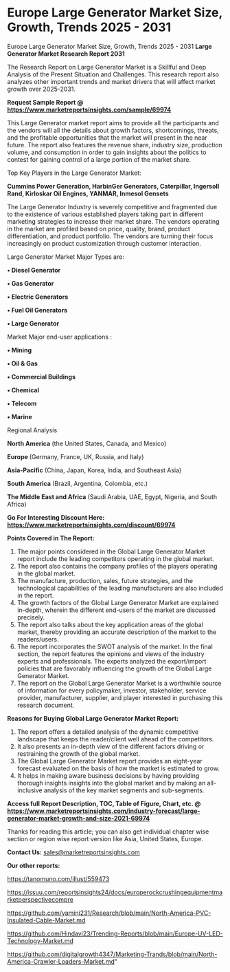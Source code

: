 # Europe Large Generator Market Size, Growth, Trends 2025 - 2031
Europe Large Generator Market Size, Growth, Trends 2025 - 2031
<strong>Large Generator Market Research Report 2031</strong>

The Research Report on Large Generator Market is a Skillful and Deep Analysis of the Present Situation and Challenges. This research report also analyzes other important trends and market drivers that will affect market growth over 2025-2031.

<strong>Request Sample Report @ <a href=https://www.marketreportsinsights.com/sample/69974>https://www.marketreportsinsights.com/sample/69974</a></strong>

This Large Generator market report aims to provide all the participants and the vendors will all the details about growth factors, shortcomings, threats, and the profitable opportunities that the market will present in the near future. The report also features the revenue share, industry size, production volume, and consumption in order to gain insights about the politics to contest for gaining control of a large portion of the market share.

Top Key Players in the Large Generator Market:

<strong>Cummins Power Generation, HarbinGer Generators, Caterpillar, Ingersoll Rand, Kirloskar Oil Engines, YANMAR, Inmesol Gensets</strong>

The Large Generator Industry is severely competitive and fragmented due to the existence of various established players taking part in different marketing strategies to increase their market share. The vendors operating in the market are profiled based on price, quality, brand, product differentiation, and product portfolio. The vendors are turning their focus increasingly on product customization through customer interaction.

Large Generator Market Major Types are:

<strong>• Diesel Generator

• Gas Generator

• Electric Generators

• Fuel Oil Generators

• Large Generator</strong>

Market Major end-user applications :

<strong>• Mining

• Oil & Gas

• Commercial Buildings

• Chemical

• Telecom

• Marine</strong>

Regional Analysis

</u><strong><b>North America</b></strong> (the United States, Canada, and Mexico)

<strong><b>Europe </b></strong>(Germany, France, UK, Russia, and Italy)

<strong><b>Asia-Pacific</b></strong> (China, Japan, Korea, India, and Southeast Asia)

<strong><b>South America</b></strong> (Brazil, Argentina, Colombia, etc.)

<strong><b>The Middle East and Africa</b></strong> (Saudi Arabia, UAE, Egypt, Nigeria, and South Africa)

<strong>Go For Interesting Discount Here: <a href=https://www.marketreportsinsights.com/discount/69974>https://www.marketreportsinsights.com/discount/69974</a></strong>

<strong>Points Covered in The Report:</strong>
<ol>
  <li>The major points considered in the Global Large Generator Market report include the leading competitors operating in the global market.</li>
  <li>The report also contains the company profiles of the players operating in the global market.</li>
  <li>The manufacture, production, sales, future strategies, and the technological capabilities of the leading manufacturers are also included in the report.</li>
  <li>The growth factors of the Global Large Generator Market are explained in-depth, wherein the different end-users of the market are discussed precisely.</li>
  <li>The report also talks about the key application areas of the global market, thereby providing an accurate description of the market to the readers/users.</li>
  <li>The report incorporates the SWOT analysis of the market. In the final section, the report features the opinions and views of the industry experts and professionals. The experts analyzed the export/import policies that are favorably influencing the growth of the Global Large Generator Market.</li>
  <li>The report on the Global Large Generator Market is a worthwhile source of information for every policymaker, investor, stakeholder, service provider, manufacturer, supplier, and player interested in purchasing this research document.</li>
</ol>
<strong>Reasons for Buying Global Large Generator Market Report:</strong>

<ol>
  <li>The report offers a detailed analysis of the dynamic competitive landscape that keeps the reader/client well ahead of the competitors.</li>
  <li>It also presents an in-depth view of the different factors driving or restraining the growth of the global market.</li>
  <li>The Global Large Generator Market report provides an eight-year forecast evaluated on the basis of how the market is estimated to grow.</li>
  <li>It helps in making aware business decisions by having providing thorough insights insights into the global market and by making an all-inclusive analysis of the key market segments and sub-segments.</li>
</ol>
<strong>Access full Report Description, TOC, Table of Figure, Chart, etc. @ <a href=https://www.marketreportsinsights.com/industry-forecast/large-generator-market-growth-and-size-2021-69974>https://www.marketreportsinsights.com/industry-forecast/large-generator-market-growth-and-size-2021-69974</a></strong>


Thanks for reading this article; you can also get individual chapter wise section or region wise report version like Asia, United States, Europe.

<strong>Contact Us:</strong>
sales@marketreportsinsights.com

<strong>Our other reports:</strong>

<a href=https://tanomuno.com/illust/559473>https://tanomuno.com/illust/559473</a>

<a href=https://issuu.com/reportsinsights24/docs/europerockcrushingequipmentmarketperspectivecompre>https://issuu.com/reportsinsights24/docs/europerockcrushingequipmentmarketperspectivecompre</a>

<a href=https://github.com/yamini231/Research/blob/main/North-America-PVC-Insulated-Cable-Market.md>https://github.com/yamini231/Research/blob/main/North-America-PVC-Insulated-Cable-Market.md</a>

<a href=https://github.com/Hindavi23/Trending-Reports/blob/main/Europe-UV-LED-Technology-Market.md>https://github.com/Hindavi23/Trending-Reports/blob/main/Europe-UV-LED-Technology-Market.md</a>

<a href=https://github.com/digitalgrowth4347/Marketing-Trands/blob/main/North-America-Crawler-Loaders-Market.md>https://github.com/digitalgrowth4347/Marketing-Trands/blob/main/North-America-Crawler-Loaders-Market.md</a>"
